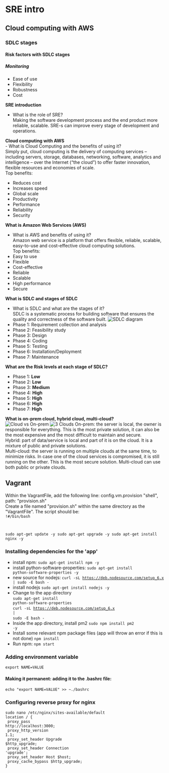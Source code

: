 # SRE intro
## Cloud computing with AWS
### SDLC stages
#### Risk factors with SDLC stages
##### Monitoring

- Ease of use
- Flexibility
- Robustness
- Cost

**SRE introduction**
- What is the role of SRE?<br/>
Making the software development process and the end product more reliable, scalable. SRE-s can improve every stage of development and operations.


**Cloud computing with AWS** <br/> - What is Cloud Computing and the benefits of using it?<br/> Simply put, cloud computing is the delivery of computing services – including servers, storage, databases, 
networking, software, analytics and intelligence – over the Internet (“the cloud”) to offer faster innovation, flexible resources and economies of scale. <br/>Top benefits:
- Reduces cost
- Increases speed 
- Global scale
- Productivity
- Performance
- Reliability
- Security

**What is Amazon Web Services (AWS)**
- What is AWS and benefits of using it? <br/>
Amazon web service is a platform that offers flexible, reliable, scalable, easy-to-use and cost-effective cloud computing solutions. <br/>
Top benefits: <br/>
- Easy to use
- Flexible
- Cost-effective
- Reliable
- Scalable
- High performance
- Secure


**What is SDLC and stages of SDLC**
- What is SDLC and what are the stages of it? <br/>
SDLC is a systematic process for building software that ensures the quality and correctness of the software built.
![SDLC diagram](https://miro.medium.com/max/2500/0*qZ1JOnVpPokvnr69.jpg)
- Phase 1: Requirement collection and analysis
- Phase 2: Feasibility study
- Phase 3: Design
- Phase 4: Coding
- Phase 5: Testing
- Phase 6: Installation/Deployment
- Phase 7: Maintenance

**What are the Risk levels at each stage of SDLC?**
- Phase 1:  **Low**
- Phase 2:  **Low**
- Phase 3:  **Medium**
- Phase 4:  **High**
- Phase 5:  **High**
- Phase 6:  **High**
- Phase 7:  **High**


**What is on-prem cloud, hybrid cloud, multi-cloud?** <br/>
![Cloud vs On-prem](https://cdn2.hubspot.net/hubfs/2295024/blog-images/Cloud%20Vs%20On%20Premises.jpg)
![3 Clouds](https://miro.medium.com/max/1066/1*LRFaWc35HsUyKikmrzD9qw.png)
On-prem: the server is local, the owner is responsible for everything. This is the most private solution, it can also be the most expensive and the most difficult to maintain and secure.<br/>
Hybrid: part of data/service is local and part of it is on the cloud. It is a mixture of public and private solutions. <br/>
Multi-cloud: the server is running on multiple clouds at the same time, to minimize risks. In case one of the cloud services is compromised, it is still running on the other. This is the most secure solution. Multi-cloud can use both public or private clouds.

## Vagrant

Within the VagrantFile, add the following line:
config.vm.provision "shell", path: "provision.sh" <br/>
Create a file named "provision.sh" within the same directory as the "VagrantFile". The script should be:<br/>
<code>!#/bin/bash

sudo apt-get update -y
sudo apt-get upgrade -y
sudo apt-get install nginx -y</code>

### Installing dependencies for the 'app'

- install npm: <code>sudo apt-get install npm -y</code>
- install python-software-properties: <code>sudo apt-get install python-software-properties -y</code>
- new source for nodejs: <code>curl -sL https://deb.nodesource.com/setup_6.x | sudo -E bash -</code>
- install nodejs <code>sudo apt-get install nodejs -y</code>
- Change to the app directory <br/>
<code>sudo apt-get install python-software-properties </code><br/>
<code>curl -sL https://deb.nodesource.com/setup_6.x | </code><br/>
<code>sudo -E bash - </code>
- Inside the app directory, install pm2 <code>sudo npm install pm2 -y</code>
- Install some relevant npm package files (app will throw an error if this is not done) <code>npm install</code>
- Run npm: <code>npm start</code>

### Adding environment variable
<code>export NAME=VALUE <br/></code>
#### Making it permanent: adding it to the .bashrc file:
<code>echo "export NAME=VALUE" >> ~./bashrc </code>

### Configuring reverse proxy for nginx

<code>sudo nano /etc/nginx/sites-available/default</code><br/>
<code>location / {</code><br/>
<code>        proxy_pass http://localhost:3000;</code><br/>
<code>        proxy_http_version 1.1;</code><br/>
<code>        proxy_set_header Upgrade $http_upgrade;</code><br/>
<code>        proxy_set_header Connection 'upgrade';</code><br/>
<code>        proxy_set_header Host $host;</code><br/>
<code>        proxy_cache_bypass $http_upgrade;</code><br/>
    <code>}</code>
